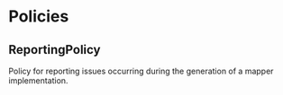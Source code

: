 # Policies

## ReportingPolicy

Policy for reporting issues occurring during the generation of a mapper implementation.